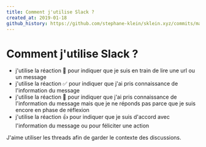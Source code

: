 ```yaml
---
title: Comment j'utilise Slack ?
created_at: 2019-01-18
github_history: https://github.com/stephane-klein/sklein.xyz/commits/main/contents/fr/garden/007-comment-j-utilise-slack.md
---
```


# Comment j'utilise Slack ?

- j'utilise la réaction 👀 pour indiquer que je suis en train de lire une url ou un message
- j'utilise la réaction ✅ pour indiquer que j'ai pris connaissance de l'information du message
- j'utilise la réaction 🤔 pour indiquer que j'ai pris connaissance de l'information du message mais que je ne réponds pas parce que je suis encore en phase de réflexion
- j'utilise la réaction 👍 pour indiquer que je suis d'accord avec l'information du message ou pour féliciter une action

J'aime utiliser les threads afin de garder le contexte des discussions.
